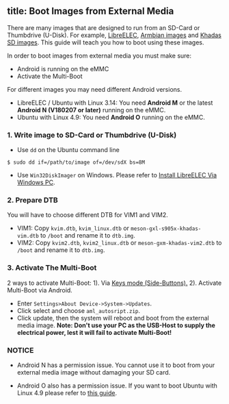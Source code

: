 title: Boot Images from External Media
---

There are many images that are designed to run from an SD-Card or Thumbdrive (U-Disk). For example, [LibreELEC](http://forum.khadas.com/t/libreelec-for-khadas-vim-sd-usb-emmc/793), [Armbian images](http://forum.khadas.com/t/armbian-kodi-ubuntu-debian-for-sd-usb-emmc/825) and [Khadas SD images](/vim1/Firmware.html#SD-USB-Installation). This guide will teach you how to boot using these images.

In order to boot images from external media you must make sure:
* Android is running on the eMMC
* Activate the Multi-Boot

For different images you may need different Android versions.
* LibreELEC / Ubuntu with Linux 3.14: You need **Android M** or the latest **Android N (V180207 or later)** running on the eMMC.
* Ubuntu with Linux 4.9: You need **Android O** running on the eMMC.

### 1. Write image to SD-Card or Thumbdrive (U-Disk)
* Use `dd` on the Ubuntu command line
```
$ sudo dd if=/path/to/image of=/dev/sdX bs=8M
```
* Use `Win32DiskImager` on Windows. Please refer to [Install LibreELEC Via Windows PC](/vim1/InstallLibreELEC.html#On-Windows-PC).

### 2. Prepare DTB
You will have to choose different DTB for VIM1 and VIM2.
* VIM1: Copy `kvim.dtb`, `kvim_linux.dtb` or `meson-gxl-s905x-khadas-vim.dtb` to `/boot` and rename it to `dtb.img`.
* VIM2: Copy `kvim2.dtb`, `kvim2_linux.dtb` or `meson-gxm-khadas-vim2.dtb` to `/boot` and rename it to `dtb.img`.

### 3. Activate The Multi-Boot
2 ways to activate Multi-Boot:
1). Via [Keys mode (Side-Buttons).](/vim1/HowtoBootIntoUpgradeMode.html)
2). Activate Multi-Boot via Android.
* Enter `Settings>About Device->System->Updates`.
* Click select and choose `aml_autosript.zip`.
* Click update, then the system will reboot and boot from the external media image.
**Note: Don't use your PC as the USB-Host to supply the electrical power, lest it will fail to activate Multi-Boot!**

### NOTICE
* Android N has a permission issue. You cannot use it to boot from your external media image without damaging your SD card.

* Android O also has a permission issue. If you want to boot Ubuntu with Linux 4.9 please refer to [this guide](http://forum.khadas.com/t/armbian-kodi-ubuntu-debian-for-sd-usb-emmc/825/109).
